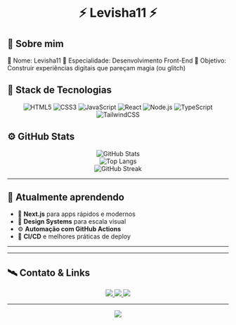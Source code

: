



<h1 align="center">⚡ Levisha11 ⚡</h1>


## 👤 Sobre mim


🔹 Nome: Levisha11
🔹 Especialidade: Desenvolvimento Front-End 
🔹 Objetivo: Construir experiências digitais que pareçam magia (ou glitch)




## 🧪 Stack de Tecnologias

<div align="center">

![HTML5](https://img.shields.io/badge/HTML5-FF0050?style=for-the-badge\&logo=html5\&logoColor=white)
![CSS3](https://img.shields.io/badge/CSS3-00E5FF?style=for-the-badge\&logo=css3\&logoColor=white)
![JavaScript](https://img.shields.io/badge/JavaScript-F7DF1E?style=for-the-badge\&logo=javascript\&logoColor=black)
![React](https://img.shields.io/badge/React-61DAFB?style=for-the-badge\&logo=react\&logoColor=black)
![Node.js](https://img.shields.io/badge/Node.js-08F79A?style=for-the-badge\&logo=node.js\&logoColor=black)
![TypeScript](https://img.shields.io/badge/TypeScript-3178C6?style=for-the-badge\&logo=typescript\&logoColor=white)
![TailwindCSS](https://img.shields.io/badge/Tailwind-38BDF8?style=for-the-badge\&logo=tailwindcss\&logoColor=white)

</div>


## ⚙️ GitHub Stats

<div align="center">

![GitHub Stats](https://github-readme-stats.vercel.app/api?username=Levisha11\&show_icons=true\&theme=tokyonight\&hide_border=true) <br>
![Top Langs](https://github-readme-stats.vercel.app/api/top-langs/?username=Levisha11\&layout=compact\&theme=tokyonight\&hide_border=true) <br>
![GitHub Streak](https://streak-stats.demolab.com?user=Levisha11\&theme=neon-palenight\&hide_border=true)

</div>

---

## 🔮 Atualmente aprendendo

* 🔧 **Next.js** para apps rápidos e modernos
* 🧠 **Design Systems** para escala visual
* ⚙️ **Automação com GitHub Actions**
* 🧬 **CI/CD** e melhores práticas de deploy

---

---

## 🛰️ Contato & Links

<p align="center">
  <a href="https://github.com/Levisha11" target="_blank">
    <img src="https://img.shields.io/badge/GitHub-0D1117?style=for-the-badge&logo=github&logoColor=00FFF7" />
  </a>
  <a href="https://linkedin.com/in/carloslanajunior11" target="_blank">
    <img src="https://img.shields.io/badge/LinkedIn-1C1C1C?style=for-the-badge&logo=linkedin&logoColor=00FFF7" />
  </a>
  <a href="mailto:Juniorlana.s@gmail.comL" target="_blank">
    <img src="https://img.shields.io/badge/E--mail-1C1C1C?style=for-the-badge&logo=gmail&logoColor=00FFF7" />
  </a>
</p>

---

<p align="center">
  <img src="https://capsule-render.vercel.app/api?type=rect&color=0:00FFF7,100:FF00D4&height=2"/>
</p>

<p align="center">
</p>








